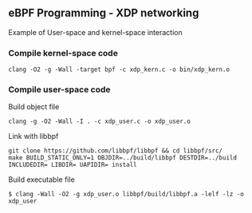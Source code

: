 ## eBPF Programming - XDP networking
Example of User-space and kernel-space interaction

### Compile kernel-space code

```
clang -O2 -g -Wall -target bpf -c xdp_kern.c -o bin/xdp_kern.o
```

### Compile user-space code

Build object file
```
clang -g -O2 -Wall -I . -c xdp_user.c -o xdp_user.o
```

Link with libbpf
```
git clone https://github.com/libbpf/libbpf && cd libbpf/src/
make BUILD_STATIC_ONLY=1 OBJDIR=../build/libbpf DESTDIR=../build INCLUDEDIR= LIBDIR= UAPIDIR= install
```

Build executable file
```
$ clang -Wall -O2 -g xdp_user.o libbpf/build/libbpf.a -lelf -lz -o xdp_user
```